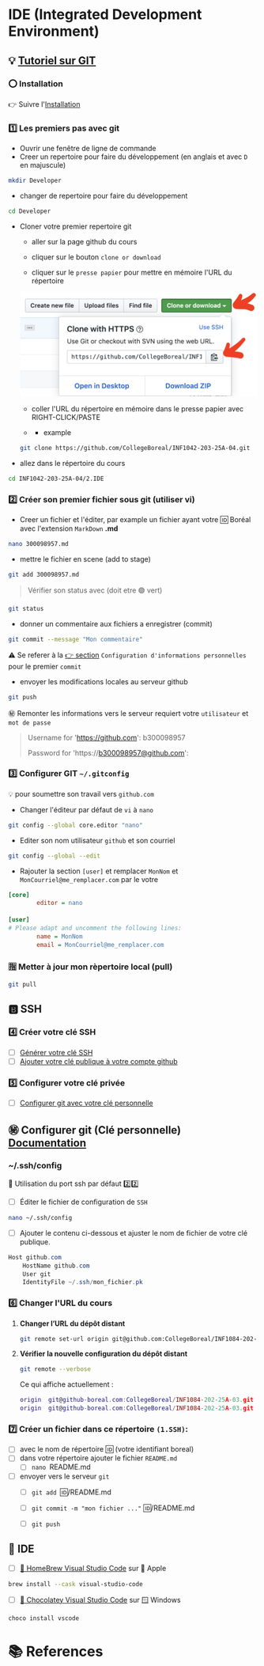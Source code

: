 # IDE (Integrated Development Environment)

## :bulb: [Tutoriel sur GIT](https://github.com/CollegeBoreal/Tutoriels/tree/main/0.GIT)

### :o: Installation

:point_right: Suivre l'[Installation](https://github.com/CollegeBoreal/Tutoriels/tree/main/0.GIT/Installation) 

### :one: Les premiers pas avec git

* Ouvrir une fenêtre de ligne de commande
* Creer un repertoire pour faire du développement (en anglais et avec `D` en majuscule)
```sh
mkdir Developer
```
* changer de repertoire pour faire du développement
```sh
cd Developer
```

* Cloner votre premier repertoire git

   - aller sur la page github du cours
   
   - cliquer sur le bouton `clone or download`
   
   - cliquer sur le `presse papier` pour mettre en mémoire l'URL du répertoire

   <img src="images/NomDeURL.png" width=482 heigth=212></image>

   - coller l'URL du répertoire en mémoire dans le presse papier avec RIGHT-CLICK/PASTE
   
   - * example

   ```sh
   git clone https://github.com/CollegeBoreal/INF1042-203-25A-04.git
   ```
   
* allez dans le répertoire du cours

```sh
cd INF1042-203-25A-04/2.IDE
```

### :two: Créer son premier fichier sous git (utiliser vi)
* Creer un fichier et l'éditer, par example un fichier ayant votre :id: Boréal avec l'extension `MarkDown` $\textbf{.md}$
```sh
nano 300098957.md
```
* mettre le fichier en scene (add to stage)
```sh
git add 300098957.md
```
> Vérifier son status avec (doit etre :green_circle: vert)  
```sh
git status
```

* donner un commentaire aux fichiers a enregistrer (commit)
```sh
git commit --message "Mon commentaire"
```
:warning: Se referer à la [:point_right: section](#three-configurer-git-gitconfig) `Configuration d'informations personnelles` pour le premier `commit` 

* envoyer les modifications locales au serveur github
  
```sh
git push
```

:secret: Remonter les informations vers le serveur requiert votre `utilisateur` et `mot de passe`

> Username for 'https://github.com': b300098957
> 
> Password for 'https://b300098957@github.com':

### :three: Configurer GIT `~/.gitconfig`

:bulb: pour soumettre son travail vers `github.com`

* Changer l'éditeur par défaut de `vi` à `nano`

```sh
git config --global core.editor "nano"
```

* Editer son nom utilisateur `github` et son courriel

```sh
git config --global --edit
```

* Rajouter la section `[user]` et remplacer `MonNom` et `MonCourriel@me_remplacer.com` par le votre

```ini
[core]
        editor = nano

[user]
# Please adapt and uncomment the following lines:
        name = MonNom
        email = MonCourriel@me_remplacer.com
```

### :u6307: Metter à jour mon rèpertoire local (pull)
```sh
git pull 
```

## :b: SSH

### :four: Créer votre clé SSH

- [ ] [Générer votre clé SSH][SSH_KEY]
- [ ] [Ajouter votre clé publique à votre compte github](https://docs.github.com/en/authentication/connecting-to-github-with-ssh/adding-a-new-ssh-key-to-your-github-account)

[SSH_KEY]:(https://docs.github.com/en/authentication/connecting-to-github-with-ssh/generating-a-new-ssh-key-and-adding-it-to-the-ssh-agent#generating-a-new-ssh-key)

### :five: Configurer votre clé privée

- [ ] [Configurer git avec votre clé personnelle](https://github.com/CollegeBoreal/Tutoriels/tree/main/0.GIT#secret-configurer-git-clé-personnelle-documentation)

## :secret: Configurer git (Clé personnelle) [Documentation](https://docs.github.com/en/free-pro-team@latest/github/authenticating-to-github/adding-a-new-ssh-key-to-your-github-account)

### ~/.ssh/config

:pushpin: Utilisation du port ssh par défaut :two::two:

- [ ] Éditer le fichier de configuration de `SSH`

```sh
nano ~/.ssh/config
```

- [ ] Ajouter le contenu ci-dessous et ajuster le nom de fichier de votre clé publique.

```powershell
Host github.com
    HostName github.com
    User git
    IdentityFile ~/.ssh/mon_fichier.pk
```

### :six: Changer l'URL du cours

1. **Changer l’URL du dépôt distant**

   ```sh
   git remote set-url origin git@github.com:CollegeBoreal/INF1084-202-25A-03.git
   ```

2. **Vérifier la nouvelle configuration du dépôt distant**

   ```sh
   git remote --verbose
   ```

   Ce qui affiche actuellement :

   ```lua
   origin  git@github-boreal.com:CollegeBoreal/INF1084-202-25A-03.git (fetch)
   origin  git@github-boreal.com:CollegeBoreal/INF1084-202-25A-03.git (push)
   ```

### :seven: Créer un fichier dans ce répertoire `(1.SSH)`:

- [ ] avec le nom de répertoire :id: (votre identifiant boreal)
- [ ] dans votre répertoire ajouter le fichier `README.md`
  - [ ] `nano `README.md
- [ ] envoyer vers le serveur `git`
  - [ ] `git add `:id:/README.md
  - [ ] `git commit -m "mon fichier ..."` :id:/README.md
  - [ ] `git push`



## :toolbox: IDE

- [ ] [:beer: HomeBrew Visual Studio Code](https://formulae.brew.sh/cask/visual-studio-code) sur :apple: Apple

```sh
brew install --cask visual-studio-code
```

- [ ] [:chocolate_bar: Chocolatey Visual Studio Code](https://community.chocolatey.org/packages/vscode) sur :window: Windows

```sh
choco install vscode
```

# :books: References


